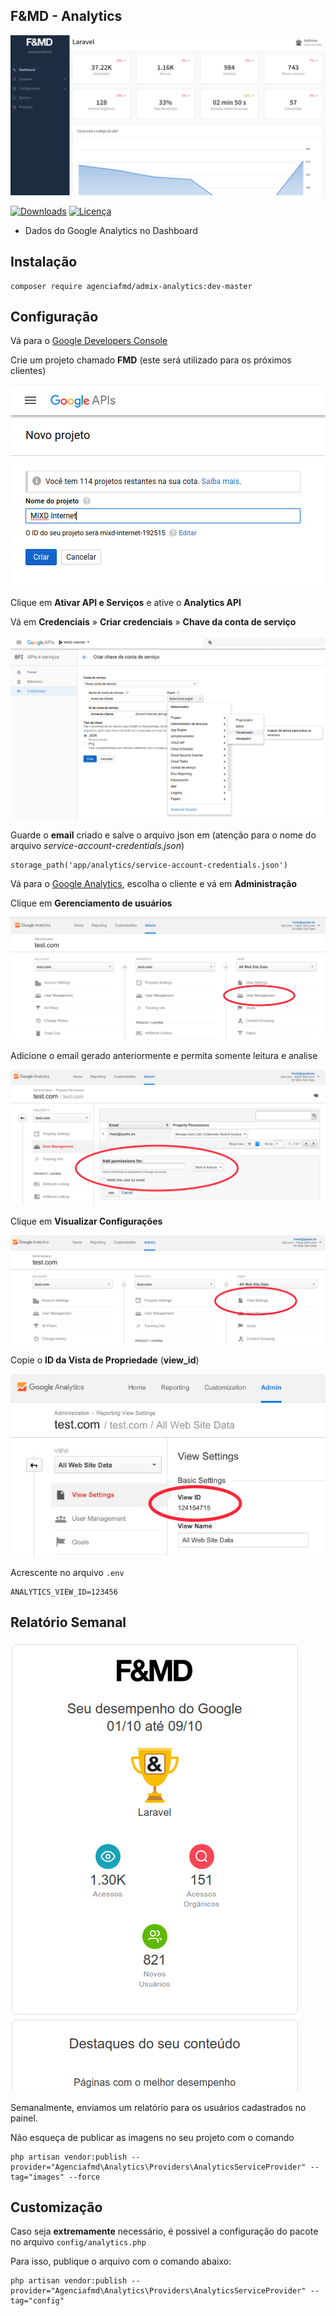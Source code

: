 ## F&MD - Analytics

![Área Administrativa](https://github.com/agenciafmd/admix-analytics/raw/master/docs/screenshot.png "Área Administrativa")

[![Downloads](https://img.shields.io/packagist/dt/agenciafmd/admix-analytics.svg?style=flat-square)](https://packagist.org/packages/agenciafmd/admix-analytics)
[![Licença](https://img.shields.io/badge/license-MIT-brightgreen.svg?style=flat-square)](LICENSE.md)

- Dados do Google Analytics no Dashboard

## Instalação

```
composer require agenciafmd/admix-analytics:dev-master
```

## Configuração

Vá para o [Google Developers Console](https://console.developers.google.com/apis/dashboard)

Crie um projeto chamado **FMD** (este será utilizado para os próximos clientes)

![Criação do Projeto](https://github.com/agenciafmd/admix-analytics/raw/master/docs/criar-projeto.png "Criação do Projeto")

Clique em **Ativar API e Serviços** e ative o **Analytics API**

Vá em **Credenciais** » **Criar credenciais** » **Chave da conta de serviço**

![Criação da Chave de Acesso](https://github.com/agenciafmd/admix-analytics/raw/master/docs/chave-p12.png "Criação da Chave de Acesso")

Guarde o **email** criado e salve o arquivo json em (atenção para o nome do arquivo *service-account-credentials.json*)

```
storage_path('app/analytics/service-account-credentials.json')
```

Vá para o [Google Analytics](https://analytics.google.com/), escolha o cliente e vá em **Administração**

Clique em **Gerenciamento de usuários**

![Gerenciamento de Usuários](https://github.com/agenciafmd/admix-analytics/raw/master/docs/analytics01.png "Gerenciamento de Usuários")

Adicione o email gerado anteriormente e permita somente leitura e analise

![Acrescentar conta](https://github.com/agenciafmd/admix-analytics/raw/master/docs/analytics02.png "Acrescentar conta")

Clique em **Visualizar Configurações**

![Visualizar Configurações](https://github.com/agenciafmd/admix-analytics/raw/master/docs/analytics03.png "Visualizar Configurações")

Copie o **ID da Vista de Propriedade** (**view_id**)

![ID da Vista de Propriedade](https://github.com/agenciafmd/admix-analytics/raw/master/docs/analytics04.png "ID da Vista de Propriedade")

Acrescente no arquivo `.env`

```
ANALYTICS_VIEW_ID=123456
```

## Relatório Semanal

![Relatorio Semanal](https://github.com/agenciafmd/admix-analytics/raw/master/docs/relatorio.png "Relatório Semanal")

Semanalmente, enviamos um relatório para os usuários cadastrados no painel.

Não esqueça de publicar as imagens no seu projeto com o comando 

```
php artisan vendor:publish --provider="Agenciafmd\Analytics\Providers\AnalyticsServiceProvider" --tag="images" --force
```

## Customização

Caso seja **extremamente** necessário, é possivel a configuração do pacote no arquivo `config/analytics.php`

Para isso, publique o arquivo com o comando abaixo:

```
php artisan vendor:publish --provider="Agenciafmd\Analytics\Providers\AnalyticsServiceProvider" --tag="config"
```
